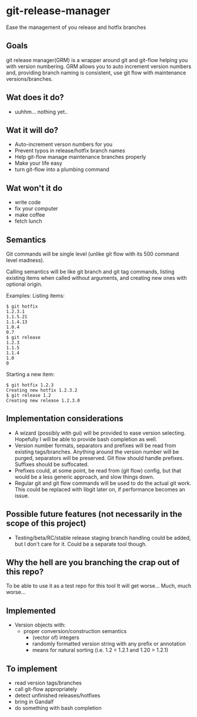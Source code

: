 # git-release-manager
Ease the management of you release and hotfix branches

Goals
-----------------
git release manager(GRM) is a wrapper around git and git-flow helping you with version numbering.
GRM allows you to auto increment version numbers and, providing branch naming is consistent, use git flow with maintenance versions/branches.

Wat does it do?
--------------------
- uuhhm... nothing yet..

Wat it will do?
------------------
- Auto-increment verson numbers for you
- Prevent typos in release/hotfix branch names
- Help git-flow manage maintenance branches properly
- Make your life easy
- turn git-flow into a plumbing command

Wat won't it do
------------------------
- write code
- fix your computer
- make coffee
- fetch lunch

Semantics
------------
Git commands will be single level (unlike git flow with its 500 command level madness).

Calling semantics will be like git branch and git tag commands, listing existing items when called without arguments, and creating  new ones with optional origin.

Examples:
Listing items:

    $ git hotfix
    1.2.3.1
    1.1.5.21
    1.1.4.13
    1.0.4
    0.7
    $ git release
    1.2.3
    1.1.5
    1.1.4
    1.0
    0

Starting a new item:

    $ git hotfix 1.2.3
    Creating new hotfix 1.2.3.2
    $ git release 1.2
    Creating new release 1.2.3.0

Implementation considerations
---------------------------
- A wizard (possibly with gui) will be provided to ease version selecting. Hopefully I will be able to provide bash completion as well.
- Version number formats, separators and prefixes will be read from existing tags/branches. Anything around the version number will be purged, separators will be preserved. Git flow should handle prefixes. Suffixes should be suffocated.
- Prefixes could, at some point, be read from (git flow) config, but that would be a less generic approach, and slow things down. 
- Regular git and git flow commands will be used to do the actual git work. This could be replaced with libgit later on, if performance becomes an issue.

Possible future features (not necessarily in the scope of this project)
---------------------
- Testing/beta/RC/stable release staging branch handling could be added, but I don't care for it. Could be a separate tool though.

Why the hell are you branching the crap out of this repo?
--------------------------------------------------
To be able to use it as a test repo for this tool
It will get worse... Much, much worse...


Implemented
---------------------
- Version objects with:
    - proper conversion/construction semantics
        - (vector of) integers
        - randomly formatted version string with any prefix or annotation
        - means for natural sorting (i.e. 1.2 < 1.2.1 and 1.20 > 1.2.1)

To implement
---------------------

- read version tags/branches 
- call git-flow appropriately
- detect unfinished releases/hotfixes
- bring in Gandalf
- do something with bash completion

